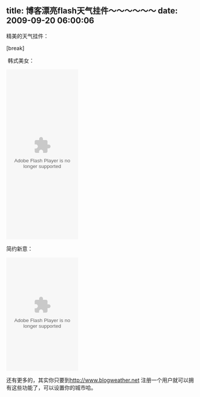 title: 博客漂亮flash天气挂件～～～～～～
date: 2009-09-20 06:00:06
---

<p>精美的天气挂件：</p>
<p>[break]</p>
<p>&nbsp;韩式美女：</p>
<embed style="width: 190px; height: 450px; overflow: hidden" type="application/x-shockwave-flash" src="http://www.blogweather.com.cn/misslan_xz.swf?bw_pkid=W46495" wmode="transparent"></embed>
<p>简约新意：</p>
<embed style="width: 190px; height: 300px; overflow: hidden" type="application/x-shockwave-flash" src="http://www.blogweather.com.cn/misslan_mgreen.swf?bw_pkid=W46495" wmode="transparent"></embed>
<p>还有更多的，其实你只要到<a href="http://www.blogweather.net">http://www.blogweather.net</a>&nbsp;注册一个用户就可以拥有这些功能了，可以设置你的城市哈。</p>